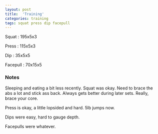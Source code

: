 ```yaml
---
layout: post
title:  'Training'
categories: training
tags: squat press dip facepull
---
```


Squat       :   195x5x3

Press       :   115x5x3

Dip         :   35x5x5

Facepull    :   70x15x5

### Notes

Sleeping and eating a bit less recently. Squat was okay. Need to brace the abs a lot and
stick ass back. Always gets better during later sets. Really, brace your core.

Press is okay, a little lopsided and hard. 5lb jumps now.

Dips were easy, hard to gauge depth.

Facepulls were whatever.
